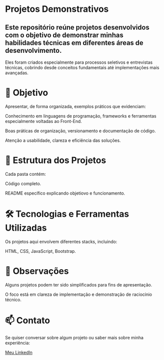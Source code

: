 # Projetos Demonstrativos
## Este repositório reúne projetos desenvolvidos com o objetivo de demonstrar minhas habilidades técnicas em diferentes áreas de desenvolvimento.
Eles foram criados especialmente para processos seletivos e entrevistas técnicas, cobrindo desde conceitos fundamentais até implementações mais avançadas.

# 🎯 Objetivo

Apresentar, de forma organizada, exemplos práticos que evidenciam:

Conhecimento em linguagens de programação, frameworks e ferramentas especialmente voltadas ao Front-End.

Boas práticas de organização, versionamento e documentação de código.

Atenção a usabilidade, clareza e eficiência das soluções.

# 📂 Estrutura dos Projetos

Cada pasta contém:

Código completo.

README específico explicando objetiovo e funcionamento.

# 🛠️ Tecnologias e Ferramentas Utilizadas

Os projetos aqui envolvem diferentes stacks, incluindo:

HTML, 
CSS, 
JavaScript, 
Bootstrap.

# 📌 Observações

Alguns projetos podem ter sido simplificados para fins de apresentação.

O foco está em clareza de implementação e demonstração de raciocínio técnico.

# 📫 Contato

Se quiser conversar sobre algum projeto ou saber mais sobre minha experiência:

[Meu LinkedIn](https://www.linkedin.com/in/gabriele-lt-araujo/)

[Meu E-mail]: sg.louise.ta@gmail.com
